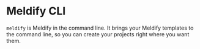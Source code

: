 # Meldify CLI

`meldify` is Meldify in the command line. It brings your Meldify templates to the command line, so you can create your projects right where you want them.
